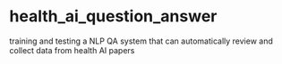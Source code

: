 # health_ai_question_answer
 training and testing a NLP QA system that can automatically review and collect data from health AI papers
